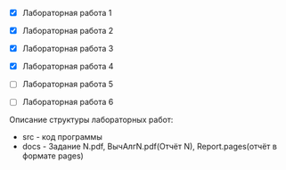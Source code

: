 -   [x] Лабораторная работа 1
-   [x] Лабораторная работа 2
-   [x] Лабораторная работа 3
-   [x] Лабораторная работа 4
-   [ ] Лабораторная работа 5
-   [ ] Лабораторная работа 6



Описание структуры лабораторных работ:

-   src - код программы
-   docs -  Задание N.pdf, ВычАлгN.pdf(Отчёт N), Report.pages(отчёт в формате pages)
